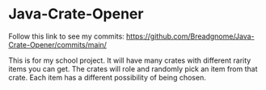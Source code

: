 # Java-Crate-Opener

Follow this link to see my commits:
https://github.com/Breadgnome/Java-Crate-Opener/commits/main/

This is for my school project. It will have many crates with different rarity items you can get. The crates will role and randomly pick an item from that crate. Each item has a different possibility of being chosen. 

